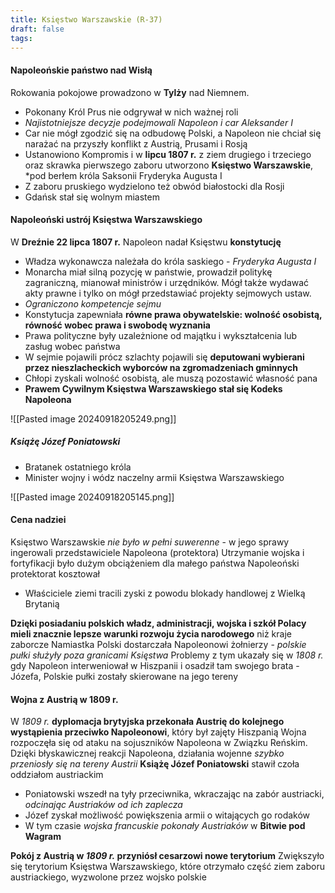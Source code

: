 ```yaml
---
title: Księstwo Warszawskie (R-37)
draft: false
tags:
---
```


#### Napoleońskie państwo nad Wisłą
Rokowania pokojowe prowadzono w **Tylży** nad Niemnem. 
- Pokonany Król Prus nie odgrywał w nich ważnej roli
- *Najistotniejsze decyzje podejmowali Napoleon i car Aleksander I* 
- Car nie mógł zgodzić się na odbudowę Polski, a Napoleon nie chciał się narażać na przyszły konflikt z Austrią, Prusami i Rosją
- Ustanowiono Kompromis i w **lipcu 1807 r.** z ziem drugiego i trzeciego oraz skrawka pierwszego zaboru utworzono **Księstwo Warszawskie**, *pod berłem króla Saksonii Fryderyka Augusta I
- Z zaboru pruskiego wydzielono też obwód białostocki dla Rosji
- Gdańsk stał się wolnym miastem
#### Napoleoński ustrój Księstwa Warszawskiego
 W **Dreźnie 22 lipca 1807 r.** Napoleon nadał Księstwu **konstytucję**
- Władza wykonawcza należała do króla saskiego - *Fryderyka Augusta I*
- Monarcha miał silną pozycję w państwie, prowadził politykę zagraniczną, mianował ministrów i urzędników. Mógł także wydawać akty prawne i tylko on mógł przedstawiać projekty sejmowych ustaw.
- *Ograniczono kompetencje sejmu*
- Konstytucja zapewniała **równe prawa obywatelskie: wolność osobistą, równość wobec prawa i swobodę wyznania**
- Prawa polityczne były uzależnione od majątku i wykształcenia lub zasług wobec państwa
- W sejmie pojawili prócz szlachty pojawili się **deputowani wybierani przez nieszlacheckich wyborców na zgromadzeniach gminnych**
- Chłopi zyskali wolność osobistą, ale muszą pozostawić własność pana
- **Prawem Cywilnym Księstwa Warszawskiego stał się Kodeks Napoleona**

![[Pasted image 20240918205249.png]]

##### Książę Józef Poniatowski
- Bratanek ostatniego króla
- Minister wojny i wódz naczelny armii Księstwa Warszawskiego

![[Pasted image 20240918205145.png]]
#### Cena nadziei
Księstwo Warszawskie *nie było w pełni suwerenne* - w jego sprawy ingerowali przedstawiciele Napoleona (protektora)
Utrzymanie wojska i fortyfikacji było dużym obciążeniem dla małego państwa
Napoleoński protektorat kosztował
- Właściciele ziemi tracili zyski z powodu blokady handlowej z Wielką Brytanią

**Dzięki posiadaniu polskich władz, administracji, wojska i szkół Polacy mieli znacznie lepsze warunki rozwoju życia narodowego** niż kraje zaborcze
Namiastka Polski dostarczała Napoleonowi żołnierzy - *polskie pułki służyły poza granicami Księstwa*
Problemy z tym ukazały się w *1808 r.* gdy Napoleon interweniował w Hiszpanii i osadził tam swojego brata - Józefa, Polskie pułki zostały skierowane na jego tereny
#### Wojna z Austrią w 1809 r.
W *1809 r.* **dyplomacja brytyjska przekonała Austrię do kolejnego wystąpienia przeciwko Napoleonowi**, który był zajęty Hiszpanią
Wojna rozpoczęła się od ataku na sojuszników Napoleona w Związku Reńskim.
Dzięki błyskawicznej reakcji Napoleona, działania wojenne *szybko przeniosły się na tereny Austrii*
**Książę Józef Poniatowski** stawił czoła oddziałom austriackim
- Poniatowski wszedł na tyły przeciwnika, wkraczając na zabór austriacki, *odcinając Austriaków od ich zaplecza*
- Józef zyskał możliwość powiększenia armii o witających go rodaków
- W tym czasie *wojska francuskie pokonały Austriaków* w **Bitwie pod Wagram**

**Pokój z Austrią w *1809 r.* przyniósł cesarzowi nowe terytorium**
Zwiększyło się terytorium Księstwa Warszawskiego, które otrzymało część ziem zaboru austriackiego, wyzwolone przez wojsko polskie